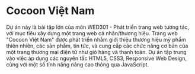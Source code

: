 # Cocoon Việt Nam
Dự án này là bài tập lớn của môn WED301 - Phát triển trang web tương tác, với mục tiêu xây dựng một trang web cá nhân/thương hiệu. Trang web "Cocoon Việt Nam" được phát triển nhằm giới thiệu thương hiệu mỹ phẩm thiên nhiên, các sản phẩm, tin tức, và cung cấp các chức năng cơ bản của một trang thương mại điện tử như giỏ hàng và thanh toán. Dự án tập trung vào việc áp dụng các nguyên tắc HTML5, CSS3, Responsive Web Design, cùng với một số tính năng nâng cao thông qua JavaScript.

